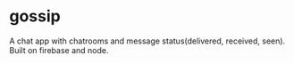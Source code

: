 # gossip
A chat app with chatrooms and message status(delivered, received, seen). Built on firebase and node.
 
